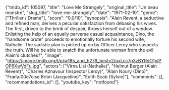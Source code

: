 {"tmdb_id": 105097, "title": "Love Me Strangely", "original_title": "Un beau monstre", "slug_title": "love-me-strangely", "date": "1971-02-10", "genre": ["Thriller / Drame"], "score": "0.0/10", "synopsis": "Alain Revent, a seductive and refined man, derives a peculiar satisfaction from debasing his wives. The first, driven to the brink of despair, throws herself out of a window. Enlisting the help of an equally perverse casual acquaintance, Dino, the \"handsome brute\" proceeds to emotionally torture his second wife, Nathalie. The sadistic plan is picked up on by Officer Leroy who suspects the truth. Will he be able to snatch the unfortunate woman from the evil Alain's clutches?", "image": "https://image.tmdb.org/t/p/w185_and_h278_bestv2/uxLcc7p3zBYRdO1plPOP6XwVdFu.jpg", "actors": ["Virna Lisi (Nathalie)", "Helmut Berger (Alain Revent)", "Charles Aznavour (Inspector Leroy)", "Alain Noury (Dino)", "Fran\u00e7oise Brion (Jacqueline)", "Edith Scob (Sylvie)"], "comments": [], "recommandations_id": [], "youtube_key": "notfound"}